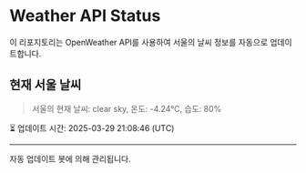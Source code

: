 
# Weather API Status

이 리포지토리는 OpenWeather API를 사용하여 서울의 날씨 정보를 자동으로 업데이트합니다.

## 현재 서울 날씨
> 서울의 현재 날씨: clear sky, 온도: -4.24°C, 습도: 80%

⏳ 업데이트 시간: 2025-03-29 21:08:46 (UTC)

---
자동 업데이트 봇에 의해 관리됩니다.

